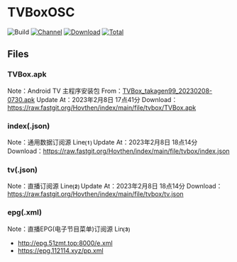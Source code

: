# TVBoxOSC

![Build](https://shields.io/github/actions/workflow/status/o0HalfLife0o/TVBoxOSC/test.yml?branch=master&logo=github&label=Build)
[![Channel](https://img.shields.io/badge/Follow-Telegram-blue.svg?logo=telegram)](https://t.me/TVBoxOSC)
[![Download](https://img.shields.io/github/v/release/o0HalfLife0o/TVBoxOSC?color=orange&logoColor=orange&label=Download&logo=DocuSign)](https://github.com/o0HalfLife0o/TVBoxOSC/releases/latest) 
[![Total](https://shields.io/github/downloads/o0HalfLife0o/TVBoxOSC/total?logo=Bookmeter&label=Counts&logoColor=yellow&color=yellow)](https://github.com/o0HalfLife0o/TVBoxOSC/releases)

## Files

### TVBox.apk

Note：Android TV 主程序安装包
From：[TVBox_takagen99_20230208-0730.apk](https://github.com/o0HalfLife0o/TVBoxOSC/releases)
Update At：2023年2月8日 17点41分
Download：https://raw.fastgit.org/Hovthen/index/main/file/tvbox/TVBox.apk

### index(.json)

Note：通用数据订阅源 Line**⑴**
Update At：2023年2月8日 18点14分
Download：https://raw.fastgit.org/Hovthen/index/main/file/tvbox/index.json

### tv(.json)

Note：直播订阅源 Line**⑵**
Update At：2023年2月8日 18点14分
Download：https://raw.fastgit.org/Hovthen/index/main/file/tvbox/tv.json

### epg(.xml)

Note：直播EPG(电子节目菜单)订阅源 Lin**⑶**
- http://epg.51zmt.top:8000/e.xml
- https://epg.112114.xyz/pp.xml

